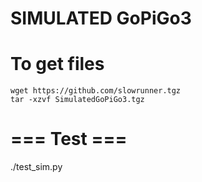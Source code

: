 # SIMULATED GoPiGo3 

# To get files
```
wget https://github.com/slowrunner.tgz 
tar -xzvf SimulatedGoPiGo3.tgz
```

# === Test ===
./test_sim.py


